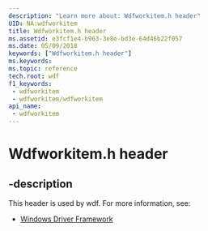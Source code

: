 ```yaml
---
description: "Learn more about: Wdfworkitem.h header"
UID: NA:wdfworkitem
title: Wdfworkitem.h header
ms.assetid: e3fcf1e4-b963-3e8e-bd3e-64d46b22f057
ms.date: 05/09/2018
keywords: ["Wdfworkitem.h header"]
ms.keywords: 
ms.topic: reference
tech.root: wdf
f1_keywords:
 - wdfworkitem
 - wdfworkitem/wdfworkitem
api_name:
 - wdfworkitem
---
```


# Wdfworkitem.h header


## -description

This header is used by wdf. For more information, see:

- [Windows Driver Framework](../_wdf/index.md)

